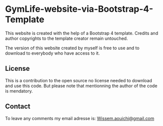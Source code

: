# GymLife-website-via-Bootstrap-4-Template
This website is created with the help of a Bootstrap 4 template. Credits and author copyrights to the template creator remain untouched. 

The version of this website created by myself is free to use and to download to everybody who have access to it.

## License
This is a contribution to the open source no license needed to download and use this code. But please note that mentionning the author of the code is mendatory.

## Contact

To leave any comments my email adresse is: Wissem.aouichi@gmail.com
